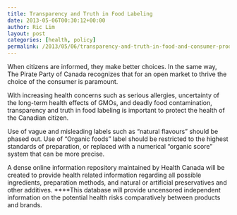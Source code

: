 ```yaml
---
title: Transparency and Truth in Food Labeling
date: 2013-05-06T00:30:12+00:00
author: Ric Lim
layout: post
categories: [health, policy]
permalink: /2013/05/06/transparency-and-truth-in-food-and-consumer-products-labelling/
---
```

When citizens are informed, they make better choices. In the same way, The Pirate Party of Canada recognizes that for an open market to thrive the choice of the consumer is paramount.

With increasing health concerns such as serious allergies, uncertainty of the long-term health effects of GMOs, and deadly food contamination, transparency and truth in food labeling is important to protect the health of the Canadian citizen.

Use of vague and misleading labels such as “natural flavours” should be phased out. Use of “Organic foods” label should be restricted to the highest standards of preparation, or replaced with a numerical &#8220;organic score&#8221; system that can be more precise.

A dense online information repository maintained by Health Canada will be created to provide health related information regarding all possible ingredients, preparation methods, and natural or artificial preservatives and other additives. ****This database will provide uncensored independent information on the potential health risks comparatively between products and brands.